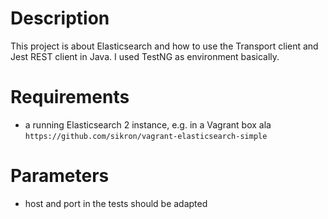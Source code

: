 # Description

This project is about Elasticsearch and how to use the Transport client and Jest REST client in Java. I used TestNG
as environment basically.

# Requirements

* a running Elasticsearch 2 instance, e.g. in a Vagrant box ala `https://github.com/sikron/vagrant-elasticsearch-simple`

# Parameters

* host and port in the tests should be adapted